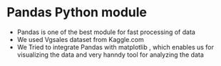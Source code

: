 # Pandas Python module
- Pandas is one of the best module for fast processing of data
- We used Vgsales dataset from Kaggle.com
- We Tried to integrate Pandas with matplotlib , which enables us for visualizing the data and very hanndy tool for analyzing the data